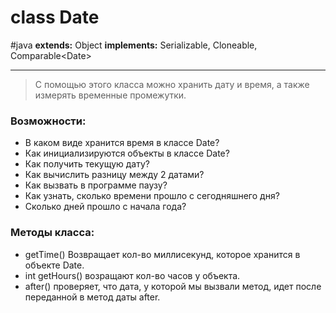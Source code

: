 # class Date
#java
**extends:** Object
**implements:** Serializable, Cloneable, Comparable\<Date>

---

>С помощью этого класса можно хранить дату и время, а также измерять временные промежутки.

### Возможности:
- В каком виде хранится время в классе Date?
- Как инициализируются объекты в классе Date?
- Как получить текущую дату?
- Как вычислить разницу между 2 датами?
- Как вызвать в программе паузу?
- Как узнать, сколько времени прошло с сегодняшнего дня?
- Сколько дней прошло с начала года?


### Методы класса:
- getTime() Возвращает кол-во миллисекунд, которое хранится в объекте Date.
- int getHours() возращают кол-во часов у объекта.
- after() проверяет, что дата, у которой мы вызвали метод, идет после переданной в метод даты after.
